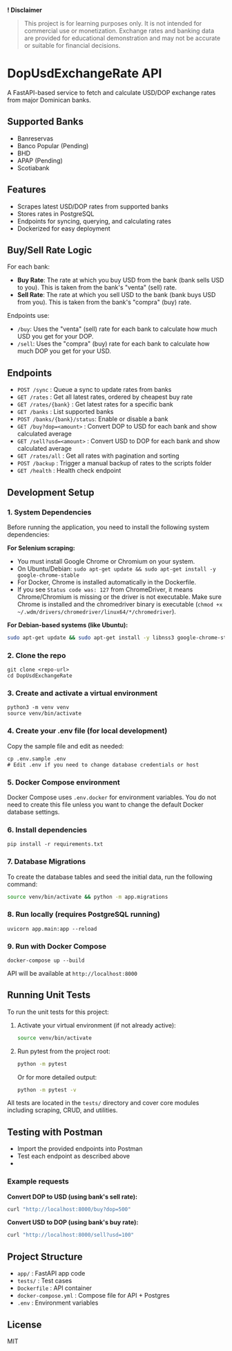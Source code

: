 **! Disclaimer**
> This project is for learning purposes only. It is not intended for commercial use or monetization. Exchange rates and banking data are provided for educational demonstration and may not be accurate or suitable for financial decisions.
# DopUsdExchangeRate API

A FastAPI-based service to fetch and calculate USD/DOP exchange rates from major Dominican banks.

## Supported Banks
- Banreservas
- Banco Popular (Pending)
- BHD
- APAP (Pending)
- Scotiabank

## Features
- Scrapes latest USD/DOP rates from supported banks
- Stores rates in PostgreSQL
- Endpoints for syncing, querying, and calculating rates
- Dockerized for easy deployment

## Buy/Sell Rate Logic
For each bank:
- **Buy Rate**: The rate at which you buy USD from the bank (bank sells USD to you). This is taken from the bank's "venta" (sell) rate.
- **Sell Rate**: The rate at which you sell USD to the bank (bank buys USD from you). This is taken from the bank's "compra" (buy) rate.

Endpoints use:
- `/buy`: Uses the "venta" (sell) rate for each bank to calculate how much USD you get for your DOP.
- `/sell`: Uses the "compra" (buy) rate for each bank to calculate how much DOP you get for your USD.

## Endpoints
 - `POST /sync` : Queue a sync to update rates from banks
 - `GET /rates` : Get all latest rates, ordered by cheapest buy rate
 - `GET /rates/{bank}` : Get latest rates for a specific bank
 - `GET /banks` : List supported banks
 - `POST /banks/{bank}/status`: Enable or disable a bank
 - `GET /buy?dop=<amount>` : Convert DOP to USD for each bank and show calculated average
 - `GET /sell?usd=<amount>` : Convert USD to DOP for each bank and show calculated average
 - `GET /rates/all` : Get all rates with pagination and sorting
 - `POST /backup` : Trigger a manual backup of rates to the scripts folder
 - `GET /health` : Health check endpoint

## Development Setup

### 1. System Dependencies

Before running the application, you need to install the following system dependencies:

**For Selenium scraping:**
- You must install Google Chrome or Chromium on your system.
- On Ubuntu/Debian: `sudo apt-get update && sudo apt-get install -y google-chrome-stable`
- For Docker, Chrome is installed automatically in the Dockerfile.
- If you see `Status code was: 127` from ChromeDriver, it means Chrome/Chromium is missing or the driver is not executable. Make sure Chrome is installed and the chromedriver binary is executable (`chmod +x ~/.wdm/drivers/chromedriver/linux64/*/chromedriver`).

**For Debian-based systems (like Ubuntu):**
```bash
sudo apt-get update && sudo apt-get install -y libnss3 google-chrome-stable
```

### 2. Clone the repo
```
git clone <repo-url>
cd DopUsdExchangeRate
```


### 3. Create and activate a virtual environment
```
python3 -m venv venv
source venv/bin/activate
```


### 4. Create your .env file (for local development)
Copy the sample file and edit as needed:
```
cp .env.sample .env
# Edit .env if you need to change database credentials or host
```

### 5. Docker Compose environment
Docker Compose uses `.env.docker` for environment variables. You do not need to create this file unless you want to change the default Docker database settings.

### 6. Install dependencies
```
pip install -r requirements.txt
```

### 7. Database Migrations

To create the database tables and seed the initial data, run the following command:
```bash
source venv/bin/activate && python -m app.migrations
```

### 8. Run locally (requires PostgreSQL running)
```
uvicorn app.main:app --reload
```

### 9. Run with Docker Compose
```
docker-compose up --build
```

API will be available at `http://localhost:8000`

## Running Unit Tests

To run the unit tests for this project:

1. Activate your virtual environment (if not already active):
   ```bash
   source venv/bin/activate
   ```
2. Run pytest from the project root:
   ```bash
   python -m pytest
   ```
   Or for more detailed output:
   ```bash
   python -m pytest -v
   ```

All tests are located in the `tests/` directory and cover core modules including scraping, CRUD, and utilities.

## Testing with Postman
- Import the provided endpoints into Postman
- Test each endpoint as described above
-
### Example requests


**Convert DOP to USD (using bank's sell rate):**
```bash
curl "http://localhost:8000/buy?dop=500"
```

**Convert USD to DOP (using bank's buy rate):**
```bash
curl "http://localhost:8000/sell?usd=100"
```

## Project Structure
- `app/` : FastAPI app code
- `tests/` : Test cases
- `Dockerfile` : API container
- `docker-compose.yml` : Compose file for API + Postgres
- `.env` : Environment variables

## License
MIT